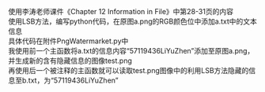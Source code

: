 使用李涛老师课件《Chapter 12 Information in File》中第28-31页的内容  
使用LSB方法，编写python代码，在原图a.png的RGB颜色位中添加a.txt中的文本信息  
具体代码在附件PngWatermarket.py中  
我使用前一个主函数将a.txt的信息内容“57119436LiYuZhen”添加至原图a.png，并生成新的含有隐藏信息的图像test.png  
再使用后一个被注释的主函数就可以读取test.png图像中的利用LSB方法隐藏的信息至b.txt，为“57119436LiYuZhen”
